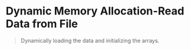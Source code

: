 # Dynamic Memory Allocation-Read Data from File
> Dynamically loading the data and initializing the arrays.
